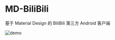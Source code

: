 # MD-BiliBili
基于 Material Design 的 BiliBili 第三方 Android 客户端

![demo](http://i4.tietuku.com/1bc33a80f8a05f75.gif)
